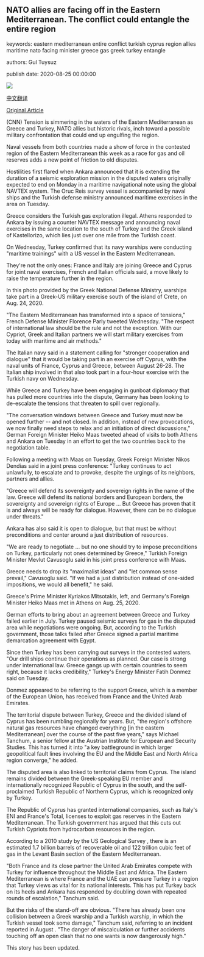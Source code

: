 ## NATO allies are facing off in the Eastern Mediterranean. The conflict could entangle the entire region

keywords: eastern mediterranean entire conflict turkish cyprus region allies maritime nato facing minister greece gas greek turkey entangle

authors: Gul Tuysuz

publish date: 2020-08-25 00:00:00

![](https://cdn.cnn.com/cnnnext/dam/assets/200825141849-04-greece-turkey-eastern-mediterranean-tension-restricted-super-tease.jpg)

[中文翻译](NATO%20allies%20are%20facing%20off%20in%20the%20Eastern%20Mediterranean.%20The%20conflict%20could%20entangle%20the%20entire%20region_zh.md)

[Original Article](https://edition.cnn.com/2020/08/25/europe/greece-turkey-eastern-mediterranean-tension-intl/index.html)

(CNN) Tension is simmering in the waters of the Eastern Mediterranean as Greece and Turkey, NATO allies but historic rivals, inch toward a possible military confrontation that could end up engulfing the region.

Naval vessels from both countries made a show of force in the contested region of the Eastern Mediterranean this week as a race for gas and oil reserves adds a new point of friction to old disputes.

Hostilities first flared when Ankara announced that it is extending the duration of a seismic exploration mission in the disputed waters originally expected to end on Monday in a maritime navigational note using the global NAVTEX system. The Oruc Reis survey vessel is accompanied by naval ships and the Turkish defense ministry announced maritime exercises in the area on Tuesday.

Greece considers the Turkish gas exploration illegal. Athens responded to Ankara by issuing a counter NAVTEX message and announcing naval exercises in the same location to the south of Turkey and the Greek island of Kastellorizo, which lies just over one mile from the Turkish coast.

On Wednesday, Turkey confirmed that its navy warships were conducting "maritime trainings" with a US vessel in the Eastern Mediterranean.

They're not the only ones: France and Italy are joining Greece and Cyprus for joint naval exercises, French and Italian officials said, a move likely to raise the temperature further in the region.

In this photo provided by the Greek National Defense Ministry, warships take part in a Greek-US military exercise south of the island of Crete, on Aug. 24, 2020.

"The Eastern Mediterranean has transformed into a space of tensions," French Defense Minister Florence Parly tweeted Wednesday. "The respect of international law should be the rule and not the exception. With our Cypriot, Greek and Italian partners we will start military exercises from today with maritime and air methods."

The Italian navy said in a statement calling for "stronger cooperation and dialogue" that it would be taking part in an exercise off Cyprus, with the naval units of France, Cyprus and Greece, between August 26-28. The Italian ship involved in that also took part in a four-hour exercise with the Turkish navy on Wednesday.

While Greece and Turkey have been engaging in gunboat diplomacy that has pulled more countries into the dispute, Germany has been looking to de-escalate the tensions that threaten to spill over regionally.

"The conversation windows between Greece and Turkey must now be opened further -- and not closed. In addition, instead of new provocations, we now finally need steps to relax and an initiation of direct discussions," German Foreign Minister Heiko Maas tweeted ahead of visits to both Athens and Ankara on Tuesday in an effort to get the two countries back to the negotiation table.

Following a meeting with Maas on Tuesday, Greek Foreign Minister Nikos Dendias said in a joint press conference: "Turkey continues to act unlawfully, to escalate and to provoke, despite the urgings of its neighbors, partners and allies.

"Greece will defend its sovereignty and sovereign rights in the name of the law. Greece will defend its national borders and European borders, the sovereignty and sovereign rights of Europe ... But Greece has proven that it is and always will be ready for dialogue. However, there can be no dialogue under threats."

Ankara has also said it is open to dialogue, but that must be without preconditions and center around a just distribution of resources.

"We are ready to negotiate ... but no one should try to impose preconditions on Turkey, particularly not ones determined by Greece," Turkish Foreign Minister Mevlut Cavusoglu said in his joint press conference with Maas.

Greece needs to drop its "maximalist ideas" and "let common sense prevail," Cavusoglu said. "If we had a just distribution instead of one-sided impositions, we would all benefit," he said.

Greece's Prime Minister Kyriakos Mitsotakis, left, and Germany's Foreign Minister Heiko Maas met in Athens on Aug. 25, 2020.

German efforts to bring about an agreement between Greece and Turkey failed earlier in July. Turkey paused seismic surveys for gas in the disputed area while negotiations were ongoing. But, according to the Turkish government, those talks failed after Greece signed a partial maritime demarcation agreement with Egypt.

Since then Turkey has been carrying out surveys in the contested waters. "Our drill ships continue their operations as planned. Our case is strong under international law. Greece gangs up with certain countries to seem right, because it lacks credibility," Turkey's Energy Minister Fatih Donmez said on Tuesday.

Donmez appeared to be referring to the support Greece, which is a member of the European Union, has received from France and the United Arab Emirates.

The territorial dispute between Turkey, Greece and the divided island of Cyprus has been rumbling regionally for years. But, "the region's offshore natural gas resources have changed everything [in the eastern Mediterranean] over the course of the past five years," says Michael Tanchum, a senior fellow at the Austrian Institute for European and Security Studies. This has turned it into "a key battleground in which larger geopolitical fault lines involving the EU and the Middle East and North Africa region converge," he added.

The disputed area is also linked to territorial claims from Cyprus. The island remains divided between the Greek-speaking EU member and internationally recognized Republic of Cyprus in the south, and the self-proclaimed Turkish Republic of Northern Cyprus, which is recognized only by Turkey.

The Republic of Cyprus has granted international companies, such as Italy's ENI and France's Total, licenses to exploit gas reserves in the Eastern Mediterranean. The Turkish government has argued that this cuts out Turkish Cypriots from hydrocarbon resources in the region.

According to a 2010 study by the US Geological Survey , there is an estimated 1.7 billion barrels of recoverable oil and 122 trillion cubic feet of gas in the Levant Basin section of the Eastern Mediterranean.

"Both France and its close partner the United Arab Emirates compete with Turkey for influence throughout the Middle East and Africa. The Eastern Mediterranean is where France and the UAE can pressure Turkey in a region that Turkey views as vital for its national interests. This has put Turkey back on its heels and Ankara has responded by doubling down with repeated rounds of escalation," Tanchum said.

But the risks of the stand-off are obvious. "There has already been one collision between a Greek warship and a Turkish warship, in which the Turkish vessel took some damage," Tanchum said, referring to an incident reported in August . "The danger of miscalculation or further accidents touching off an open clash that no one wants is now dangerously high."

This story has been updated.